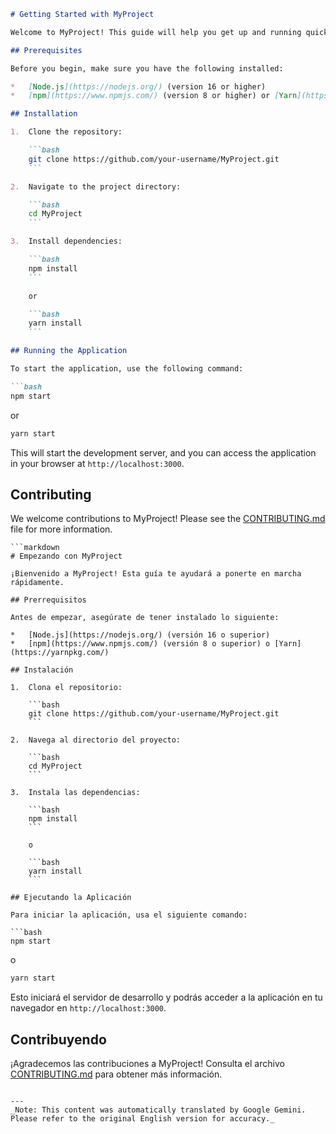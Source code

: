 ```markdown
# Getting Started with MyProject

Welcome to MyProject! This guide will help you get up and running quickly.

## Prerequisites

Before you begin, make sure you have the following installed:

*   [Node.js](https://nodejs.org/) (version 16 or higher)
*   [npm](https://www.npmjs.com/) (version 8 or higher) or [Yarn](https://yarnpkg.com/)

## Installation

1.  Clone the repository:

    ```bash
    git clone https://github.com/your-username/MyProject.git
    ```

2.  Navigate to the project directory:

    ```bash
    cd MyProject
    ```

3.  Install dependencies:

    ```bash
    npm install
    ```

    or

    ```bash
    yarn install
    ```

## Running the Application

To start the application, use the following command:

```bash
npm start
```

or

```bash
yarn start
```

This will start the development server, and you can access the application in your browser at `http://localhost:3000`.

## Contributing

We welcome contributions to MyProject! Please see the [CONTRIBUTING.md](CONTRIBUTING.md) file for more information.
```
```markdown
# Empezando con MyProject

¡Bienvenido a MyProject! Esta guía te ayudará a ponerte en marcha rápidamente.

## Prerrequisitos

Antes de empezar, asegúrate de tener instalado lo siguiente:

*   [Node.js](https://nodejs.org/) (versión 16 o superior)
*   [npm](https://www.npmjs.com/) (versión 8 o superior) o [Yarn](https://yarnpkg.com/)

## Instalación

1.  Clona el repositorio:

    ```bash
    git clone https://github.com/your-username/MyProject.git
    ```

2.  Navega al directorio del proyecto:

    ```bash
    cd MyProject
    ```

3.  Instala las dependencias:

    ```bash
    npm install
    ```

    o

    ```bash
    yarn install
    ```

## Ejecutando la Aplicación

Para iniciar la aplicación, usa el siguiente comando:

```bash
npm start
```

o

```bash
yarn start
```

Esto iniciará el servidor de desarrollo y podrás acceder a la aplicación en tu navegador en `http://localhost:3000`.

## Contribuyendo

¡Agradecemos las contribuciones a MyProject! Consulta el archivo [CONTRIBUTING.md](CONTRIBUTING.md) para obtener más información.
```

---
_Note: This content was automatically translated by Google Gemini. Please refer to the original English version for accuracy._